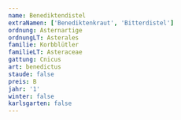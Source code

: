 ```yaml
---
name: Benediktendistel
extraNamen: ['Benediktenkraut', 'Bitterdistel']
ordnung: Asternartige
ordnungLT: Asterales
familie: Korbblütler
familieLT: Asteraceae
gattung: Cnicus
art: benedictus
staude: false
preis: B
jahr: '1'
winter: false
karlsgarten: false
---
```

